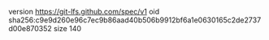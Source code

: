 version https://git-lfs.github.com/spec/v1
oid sha256:c9e9d260e96c7ec9b86aad40b506b9912bf6a1e0630165c2de2737d00e870352
size 140
